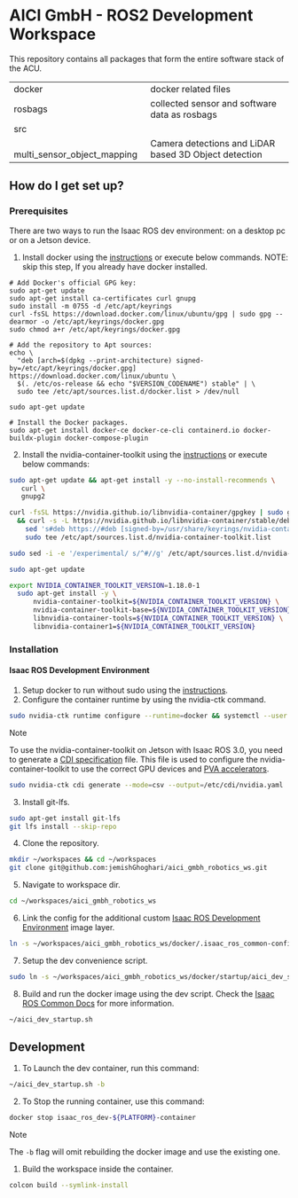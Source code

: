# AICI GmbH - ROS2 Development Workspace

This repository contains all packages that form the entire software stack of the ACU.

<table>
<tr>
<td>docker</td>
<td>docker related files</td>
</tr>
<tr>
<td>rosbags</td>
<td>collected sensor and software data as rosbags</td>
</tr>
<tr>
<td>src</td>
<td></td>
</tr>
<tr>
<td> multi_sensor_object_mapping</td>
<td>Camera detections and LiDAR based 3D Object detection</td>
</tr>
</table>

## How do I get set up?

### Prerequisites

There are two ways to run the Isaac ROS dev environment: on a desktop pc or on a Jetson device.

1. Install docker using the [instructions](https://docs.docker.com/engine/install/ubuntu/#install-using-the-repository) or execute below commands. NOTE: skip this step, If you already have docker installed.

```
# Add Docker's official GPG key:
sudo apt-get update
sudo apt-get install ca-certificates curl gnupg
sudo install -m 0755 -d /etc/apt/keyrings
curl -fsSL https://download.docker.com/linux/ubuntu/gpg | sudo gpg --dearmor -o /etc/apt/keyrings/docker.gpg
sudo chmod a+r /etc/apt/keyrings/docker.gpg

# Add the repository to Apt sources:
echo \
  "deb [arch=$(dpkg --print-architecture) signed-by=/etc/apt/keyrings/docker.gpg] https://download.docker.com/linux/ubuntu \
  $(. /etc/os-release && echo "$VERSION_CODENAME") stable" | \
  sudo tee /etc/apt/sources.list.d/docker.list > /dev/null
  
sudo apt-get update

# Install the Docker packages.
sudo apt-get install docker-ce docker-ce-cli containerd.io docker-buildx-plugin docker-compose-plugin
```

2. Install the nvidia-container-toolkit using the [instructions](https://docs.nvidia.com/datacenter/cloud-native/container-toolkit/latest/install-guide.html#installing-with-apt) or execute below commands:

```bash
sudo apt-get update && apt-get install -y --no-install-recommends \
   curl \
   gnupg2
```

```bash
curl -fsSL https://nvidia.github.io/libnvidia-container/gpgkey | sudo gpg --dearmor -o /usr/share/keyrings/nvidia-container-toolkit-keyring.gpg \
  && curl -s -L https://nvidia.github.io/libnvidia-container/stable/deb/nvidia-container-toolkit.list | \
    sed 's#deb https://#deb [signed-by=/usr/share/keyrings/nvidia-container-toolkit-keyring.gpg] https://#g' | \
    sudo tee /etc/apt/sources.list.d/nvidia-container-toolkit.list
```

```bash
sudo sed -i -e '/experimental/ s/^#//g' /etc/apt/sources.list.d/nvidia-container-toolkit.list
```

```bash
sudo apt-get update
```

```bash
export NVIDIA_CONTAINER_TOOLKIT_VERSION=1.18.0-1
  sudo apt-get install -y \
      nvidia-container-toolkit=${NVIDIA_CONTAINER_TOOLKIT_VERSION} \
      nvidia-container-toolkit-base=${NVIDIA_CONTAINER_TOOLKIT_VERSION} \
      libnvidia-container-tools=${NVIDIA_CONTAINER_TOOLKIT_VERSION} \
      libnvidia-container1=${NVIDIA_CONTAINER_TOOLKIT_VERSION}
```

### Installation

#### Isaac ROS Development Environment

1. Setup docker to run without sudo using the [instructions](https://docs.docker.com/engine/install/linux-postinstall/).
2. Configure the container runtime by using the nvidia-ctk command.

```bash
sudo nvidia-ctk runtime configure --runtime=docker && systemctl --user restart docker
```

> [!NOTE]
> To use the nvidia-container-toolkit on Jetson with Isaac ROS 3.0, you need to generate a [CDI specification](https://github.com/cncf-tags/container-device-interface) file. This file is used to configure the nvidia-container-toolkit to use the correct GPU devices and [PVA accelerators](https://docs.nvidia.com/vpi/architecture.html).
>
> ```bash
> sudo nvidia-ctk cdi generate --mode=csv --output=/etc/cdi/nvidia.yaml
> ```

3. Install git-lfs.

```bash
sudo apt-get install git-lfs
git lfs install --skip-repo
```

4. Clone the repository.

```bash
mkdir ~/workspaces && cd ~/workspaces
git clone git@github.com:jemishGhoghari/aici_gmbh_robotics_ws.git
```

5. Navigate to workspace dir.

```bash
cd ~/workspaces/aici_gmbh_robotics_ws
```

6. Link the config for the additional custom [Isaac ROS Development Environment](https://nvidia-isaac-ros.github.io/concepts/docker_devenv/index.html) image layer.

```bash
ln -s ~/workspaces/aici_gmbh_robotics_ws/docker/.isaac_ros_common-config ~/.isaac_ros_common-config
```

7. Setup the dev convenience script.

```bash
sudo ln -s ~/workspaces/aici_gmbh_robotics_ws/docker/startup/aici_dev_startup.sh ~/aici_dev_startup.sh
```

8. Build and run the docker image using the dev script. Check the [Isaac ROS Common Docs](https://nvidia-isaac-ros.github.io/repositories_and_packages/isaac_ros_common/index.html) for more information.

```bash
~/aici_dev_startup.sh
```

## Development

1. To Launch the dev container, run this command:

```bash
~/aici_dev_startup.sh -b
```

2. To Stop the running container, use this command:

```bash
docker stop isaac_ros_dev-${PLATFORM}-container
```

> [!NOTE]
>
> The `-b` flag will omit rebuilding the docker image and use the existing one.

1. Build the workspace inside the container.

```bash
colcon build --symlink-install
```
